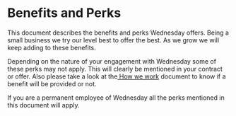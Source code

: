 # Benefits and Perks

This document describes the benefits and perks Wednesday offers. Being a small business we try our level best to offer the best. As we grow we will keep adding to these benefits.

Depending on the nature of your engagement with Wednesday some of these perks may not apply. This will clearly be mentioned in your contract or offer. Also please take a look at the[ How we work](../how-we-work/) document to know if a benefit will be provided or not.

If you are a permanent employee of Wednesday all the perks mentioned in this document will apply.



